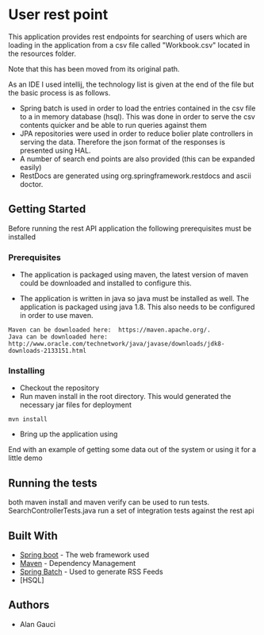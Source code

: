 # User rest point

This application provides rest endpoints for searching of users which are loading in the application from a csv file called "Workbook.csv" located in the resources folder.

Note that this has been moved from its original path. 

As an IDE I used intellij, the technology list is given at the end of the file but the basic process is as follows.

- Spring batch is used in order to load the entries contained in the csv file to a in memory database (hsql). This was done in order to serve the csv contents quicker and be able to run queries against them
- JPA repositories were used in order to reduce bolier plate controllers in serving the data. Therefore the json format of the responses is presented using HAL.
- A number of search end points are also provided (this can be expanded easily)
- RestDocs are generated using org.springframework.restdocs and ascii doctor.

## Getting Started

Before running the rest API application the following prerequisites must be installed

### Prerequisites

 - The application is packaged using maven, the latest version of maven could be downloaded and installed
   to configure this.
  
 - The application is written in java so java must be installed as well. The application is packaged using java 1.8. This also needs
   to be configured in order to use maven.


```
Maven can be downloaded here:  https://maven.apache.org/.
Java can be downloaded here: http://www.oracle.com/technetwork/java/javase/downloads/jdk8-downloads-2133151.html
```

### Installing

- Checkout the repository
- Run maven install in the root directory. This would generated the necessary jar files for deployment

```
mvn install
```

- Bring up the application using 

End with an example of getting some data out of the system or using it for a little demo

## Running the tests

both maven install and maven verify can be used to run tests. SearchControllerTests.java run a set of integration tests against the rest api


## Built With

* [Spring boot](http://www.dropwizard.io/1.0.2/docs/) - The web framework used
* [Maven](https://maven.apache.org/) - Dependency Management
* [Spring Batch](https://rometools.github.io/rome/) - Used to generate RSS Feeds
* [HSQL]


## Authors

* Alan Gauci